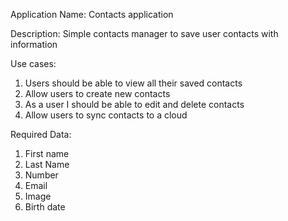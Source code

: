 Application Name: Contacts application

Description: Simple contacts manager to save user contacts with information

Use cases:
1. Users should be able to view all their saved contacts
2. Allow users to create new contacts
3. As a user I should be able to edit and delete contacts
4. Allow users to sync contacts to a cloud

Required Data:
1. First name
2. Last Name
3. Number
4. Email
5. Image
6. Birth date